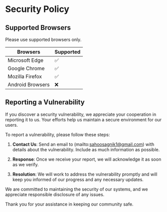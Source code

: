 # Security Policy

## Supported Browsers

Please use supported browsers only.

| Browsers         | Supported          |
| ---------------- | ------------------ |
| Microsoft Edge   | :white_check_mark: |
| Google Chrome    | :white_check_mark: |
| Mozilla Firefox  | :white_check_mark: |
| Android Browsers | :x:                |

## Reporting a Vulnerability

If you discover a security vulnerability, we appreciate your cooperation in reporting it to us. Your efforts help us maintain a secure environment for our users.

To report a vulnerability, please follow these steps:

1. **Contact Us**: Send an email to (mailto:sahoosagnik1@gmail.com) with details about the vulnerability. Include as much information as possible.

2. **Response**: Once we receive your report, we will acknowledge it as soon as we verify.

3. **Resolution**: We will work to address the vulnerability promptly and will keep you informed of our progress and any necessary updates.

We are committed to maintaining the security of our systems, and we appreciate responsible disclosure of any issues.

Thank you for your assistance in keeping our community safe.
